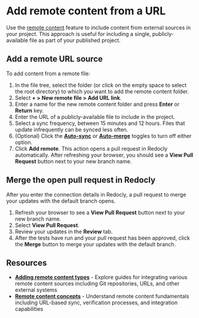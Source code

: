 # Add remote content from a URL

Use the [remote content](./remote-content.md) feature to include content from external sources in your project.
This approach is useful for including a single, publicly-available file as part of your published project.

## Add a remote URL source

To add content from a remote file:

1. In the file tree, select the folder (or click on the empty space to select the root directory) to which you want to add the remote content folder.
1. Select **+ > New remote file > Add URL link**.
1. Enter a name for the new remote content folder and press **Enter** or **Return** key.
1. Enter the URL of a publicly-available file to include in the project.
1. Select a sync frequency, between 15 minutes and 12 hours.
  Files that update infrequently can be synced less often.
1. (Optional) Click the [**Auto-sync**](./remote-content.md#auto-sync-and-auto-merge) or [**Auto-merge**](./remote-content.md#auto-sync-and-auto-merge) toggles to turn off either option.
1. Click **Add remote**.
   This action opens a pull request in Redocly automatically.
   After refreshing your browser, you should see a **View Pull Request** button next to your new branch name.

## Merge the open pull request in Redocly

After you enter the connection details in Redocly, a pull request to merge your updates with the default branch opens.

1. Refresh your browser to see a **View Pull Request** button next to your new branch name.
2. Select **View Pull Request**.
3. Review your updates in the **Review** tab.
4. After the tests have run and your pull request has been approved, click the **Merge** button to merge your updates with the default branch.

## Resources

- **[Adding remote content types](./index.md)** - Explore guides for integrating various remote content sources including Git repositories, URLs, and other external systems
- **[Remote content concepts](./remote-content.md)** - Understand remote content fundamentals including URL-based sync, verification processes, and integration capabilities
